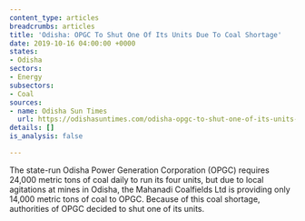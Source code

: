 ```yaml
---
content_type: articles
breadcrumbs: articles
title: 'Odisha: OPGC To Shut One Of Its Units Due To Coal Shortage'
date: 2019-10-16 04:00:00 +0000
states:
- Odisha
sectors:
- Energy
subsectors:
- Coal
sources:
- name: Odisha Sun Times
  url: https://odishasuntimes.com/odisha-opgc-to-shut-one-of-its-units-due-to-coal-shortage/
details: []
is_analysis: false

---
```

The state-run Odisha Power Generation Corporation (OPGC) requires 24,000 metric tons of coal daily to run its four units, but due to local agitations at mines in Odisha, the Mahanadi Coalfields Ltd is providing only 14,000 metric tons of coal to OPGC. Because of this coal shortage, authorities of OPGC decided to shut one of its units.